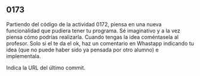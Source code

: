 ## 0173

Partiendo del código de la actividad 0172, piensa en una nueva funcionalidad que pudiera tener tu programa. Sé imaginativo y a la vez piensa cómo podrías realizarla. Cuando tengas la idea coméntasela al profesor. Solo si el te da el ok, haz un comentario en Whastapp indicando tu idea (que no puede haber sido ya pensada por otro alumno) e implementala. 

Indica la URL del último commit.

